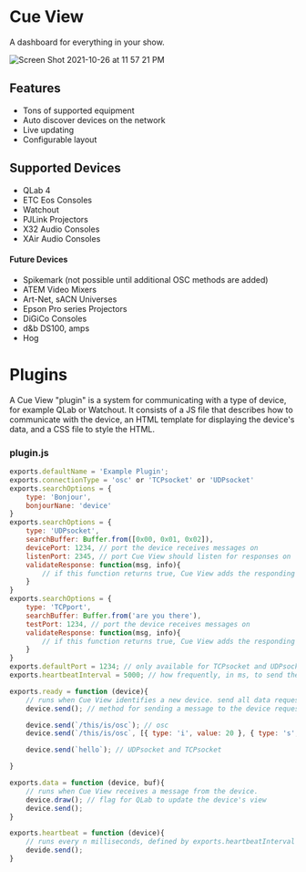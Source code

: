 # Cue View

A dashboard for everything in your show.

![Screen Shot 2021-10-26 at 11 57 21 PM](https://user-images.githubusercontent.com/919746/138997636-dfca293a-7c98-459d-85a3-405c9b11ce8a.png)

## Features

- Tons of supported equipment
- Auto discover devices on the network
- Live updating
- Configurable layout

## Supported Devices

- QLab 4
- ETC Eos Consoles
- Watchout
- PJLink Projectors
- X32 Audio Consoles
- XAir Audio Consoles

#### Future Devices

- Spikemark (not possible until additional OSC methods are added)
- ATEM Video Mixers
- Art-Net, sACN Universes
- Epson Pro series Projectors
- DiGiCo Consoles
- d&b DS100, amps
- Hog



# Plugins
A Cue View "plugin" is a system for communicating with a type of device, for example QLab or Watchout. It consists of a JS file that describes how to communicate with the device, an HTML template for displaying the device's data, and a CSS file to style the HTML.

### plugin.js
```js
exports.defaultName = 'Example Plugin';
exports.connectionType = 'osc' or 'TCPsocket' or 'UDPsocket'
exports.searchOptions = {
	type: 'Bonjour',
	bonjourNane: 'device'
}
exports.searchOptions = {
	type: 'UDPsocket',
	searchBuffer: Buffer.from([0x00, 0x01, 0x02]),
	devicePort: 1234, // port the device receives messages on
	listenPort: 2345, // port Cue View should listen for responses on
	validateResponse: function(msg, info){
		// if this function returns true, Cue View adds the responding IP address to the list
	}
}
exports.searchOptions = {
	type: 'TCPport',
	searchBuffer: Buffer.from('are you there'),
	testPort: 1234, // port the device receives messages on
	validateResponse: function(msg, info){
		// if this function returns true, Cue View adds the responding IP address to the list
	}
}
exports.defaultPort = 1234; // only available for TCPsocket and UDPsocket devices
exports.heartbeatInterval = 5000; // how frequently, in ms, to send the heartbeat message

exports.ready = function (device){
	// runs when Cue View identifies a new device. send all data requests here
	device.send(); // method for sending a message to the device requesting more info. arguments change based on connectionType

	device.send(`/this/is/osc`); // osc
	device.send(`/this/is/osc`, [{ type: 'i', value: 20 }, { type: 's', value: 'foo' }]); // osc with arguments

	device.send(`hello`); // UDPsocket and TCPsocket

}

exports.data = function (device, buf){
	// runs when Cue View receives a message from the device.
	device.draw(); // flag for QLab to update the device's view
	device.send();
}

exports.heartbeat = function (device){
	// runs every n milliseconds, defined by exports.heartbeatInterval
	devide.send();
}
```
